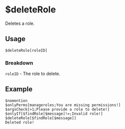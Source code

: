 # $deleteRole
Deletes a role.

## Usage
```
$deleteRole[roleID]
```

### Breakdown
`roleID` - The role to delete.

## Example
```
$nomention
$onlyPerms[manageroles;You are missing permissions!]
$argsCheck[>1;Please provide a role to delete!]
$onlyIf[$findRole[$message]!=;Invalid role!]
$deleteRole[$findRole[$message]]
Deleted role!
```
